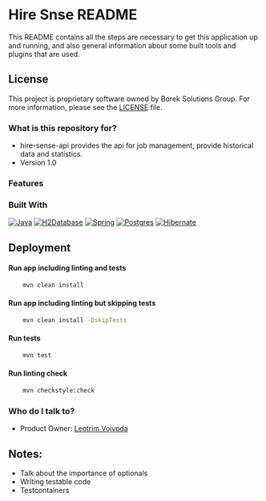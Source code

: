 # Hire Snse README #

This README contains all the steps are necessary to get this application up and running,
and also general information about some built tools and plugins that are used.

## License

This project is proprietary software owned by Borek Solutions Group. For more information, please see the [LICENSE](./LICENSE) file.

### What is this repository for? ###

* hire-sense-api provides the api for job management, provide historical data and statistics.
* Version 1.0

### Features

### Built With ###
[![Java][java.com]][java-url]
[![H2Database][maven.apache.org]][maven-url]
[![Spring][spring.io]][spring-url]
[![Postgres][postgresql.org]][postgresql-url]
[![Hibernate][hibernate.org]][hibernate-url]

## Deployment ##
#### Run app including linting and tests ####

```sh
    mvn clean install
```

#### Run app including linting but skipping tests ####
```sh
    mvn clean install -DskipTests
```

#### Run tests ####
```sh
    mvn test
```
#### Run linting check ####
```sh
    mvn checkstyle:check
```

### Who do I talk to? ###
* Product Owner: [Leotrim Vojvoda](mailto:leotrim.vojvoda@boreksolutions.de)

[spring.io]: https://img.shields.io/badge/Spring_BOOT-6CB42C?style=for-the-badge&logo=spring&logoColor=FFFFFF
[spring-url]: https://spring.io/
[java.com]: https://img.shields.io/badge/Java-ed2024?style=for-the-badge&logo=oracle&logoColor=white
[java-url]: https://www.java.com/en/
[postgresql.org]: https://img.shields.io/badge/Postgresql-31648c?style=for-the-badge&logo=postgresql&logoColor=white
[postgresql-url]: https://www.postgresql.org/
[h2database.com]: https://img.shields.io/badge/H2_Database-1020fe?style=for-the-badge
[h2database-url]: https://www.h2database.com/html/main.html
[maven.apache.org]: https://img.shields.io/badge/Maven-C71A36?style=for-the-badge&logo=apache-maven&logoColor=white
[maven-url]: https://maven.apache.org/
[flywaydb.org]: https://img.shields.io/badge/Flyway-CC0200?style=for-the-badge&logo=flyway&logoColor=white
[flyway-url]: https://flywaydb.org/
[hibernate.org]: https://img.shields.io/badge/Hibernate-59666C?style=for-the-badge&logo=hibernate&logoColor=black
[hibernate-url]: https://hibernate.org/
[checkstyle.sourceforge.io]: https://img.shields.io/badge/Checkstyle-fdc205?style=for-the-badge
[checkstyle-url]: https://checkstyle.sourceforge.io/


## Notes:
* Talk about the importance of optionals
* Writing testable code
* Testcontainers

